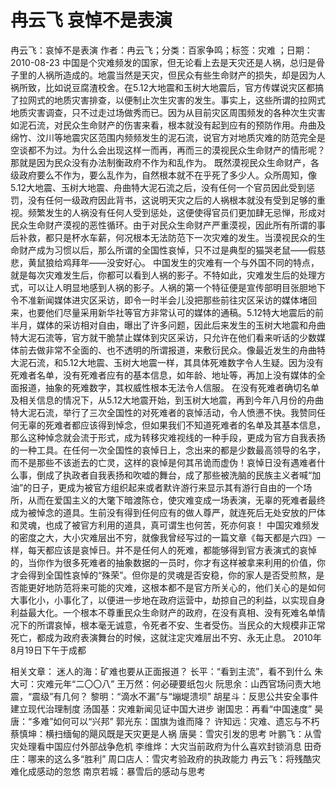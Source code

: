 # 冉云飞  哀悼不是表演

冉云飞：哀悼不是表演
作者：冉云飞；分类：百家争鸣；标签：灾难 ；日期：2010-08-23
中国是个灾难频发的国家，但无论看上去是天灾还是人祸，总归是骨子里的人祸所造成的。地震当然是天灾，但民众有些生命财产的损失，却是因为人祸所致，比如说豆腐渣校舍。在5.12大地震和玉树大地震后，官方传媒说灾区都搞了拉网式的地质灾害排查，以便制止次生灾害的发生。事实上，这些所谓的拉网式地质灾害调查，只不过走过场做秀而已。因为从目前灾区周围频发的各种次生灾害如泥石流，对民众生命财产的伤害来看，根本就没有起到应有的预防作用。舟曲及绵竹、汶川等地震灾区范围内频频发生的泥石流，说官方对地质灾难的防范完全是空谈都不为过。为什么会出现这样一而再，再而三的漠视民众生命财产的情形呢？那就是因为民众没有办法制衡政府不作为和乱作为。
既然漠视民众生命财产，各级政府要么不作为，要么乱作为，自然根本就不在乎死了多少人。众所周知，像5.12大地震、玉树大地震、舟曲特大泥石流之后，没有任何一个官员因此受到惩罚，没有任何一级政府因此背书，这说明天灾之后的人祸根本就没有受到足够的重视。频繁发生的人祸没有任何人受到惩处，这便使得官员们更加肆无忌惮，形成对民众生命财产漠视的恶性循环。由于对民众生命财产严重漠视，因此所有所谓的事后补救，都只是杯水车薪，何况根本无法防范下一次灾难的发生。当漠视民众的生命财产成为习惯以后，那么所谓的全国性哀悼，只不过是典型的猫哭老鼠——假慈悲，黄鼠狼给鸡拜年——没安好心。
中国发生的灾难有一个与外国不同的特点，就是每次灾难发生后，你都可以看到人祸的影子。不特如此，灾难发生后的处理方式，可以让人明显地感到人祸的影子。人祸的第一个特征便是宣传部明目张胆地下令不准新闻媒体进灾区采访，即令一时半会儿没把那些前往灾区采访的媒体堵回来，也要他们尽量采用新华社等官方非常认可的媒体的通稿。5.12特大地震后的前半月，媒体的采访相对自由，曝出了许多问题，因此后来发生的玉树大地震和舟曲特大泥石流等，官方就干脆禁止媒体到灾区采访，只允许在他们看来听话的少数媒体前去做非常不全面的、也不透明的所谓报道，来敷衍民众。像最近发生的舟曲特大泥石流，和5.12大地震、玉树大地震一样，其具体死难数字令人生疑。因为没有死难者名单，没有死难者应有的基本信息，如年龄、地址等，再加上没有媒体的全面报道，抽象的死难数字，其权威性根本无法令人信服。
在没有死难者确切名单及相关信息的情况下，从5.12大地震开始，到玉树大地震，再到今年八月份的舟曲特大泥石流，举行了三次全国性的对死难者的哀悼活动，令人愤懑不快。我赞同任何无辜的死难者都应该得到悼念，但如果我们不知道死难者的名单及其基本信息，那么这种悼念就会流于形式，成为转移灾难视线的一种手段，更成为官方自我表扬的一种工具。在任何一次全国性的哀悼日上，念出来的都是少数最高领导的名字，而不是那些不该逝去的亡灵，这样的哀悼是何其吊诡而虚伪！哀悼日没有遇难者什么事，倒成了执政者自我表扬和吹嘘的舞台，成了那些被洗脑的民族主义者喊“加油”的日子，更成为被官方组织起来或者默许游行来显示其有游行自由的一个场所，从而在爱国主义的大氅下暗渡陈仓，使灾难变成一场表演，无辜的死难者最终成为被悼念的道具。生前没有得到任何应有的做人尊严，就连死后无处安放的尸体和灵魂，也成了被官方利用的道具，真可谓生也何苦，死亦何哀！
中国灾难频发的密度之大，大小灾难层出不穷，就像我曾经写过的一篇文章《每天都是六四》一样，每天都应该是哀悼日。并不是任何人的死难，都能够得到官方表演式的哀悼的，当你作为很多死难者的抽象数据的一员时，你才有这样被拿来利用的价值，你才会得到全国性哀悼的“殊荣”。但你是的灵魂是否安稳，你的家人是否受煎熬，是否能更好地防范将来可能的灾难，这根本都不是官方所关心的，他们关心的是如何大事化小，小事化了，以便进一步地在政府运营中，劫掠自己的利益，以实现自身利益最大化。一个根本不尊重民众生命财产的政府，在没有真相、没有死难名单情况下的所谓哀悼，根本毫无诚意，令死者不安、生者受伤。当民众的大规模非正常死亡，都成为政府表演舞台的时候，这就注定灾难层出不穷、永无止息。
2010年8月19日下午于成都

相关文章：
迷人的海：矿难也要从正面报道？
长平：“看到主流”，看不到什么
朱大可：灾难元年“二〇〇八”
王万然：何必硬要纸包火
阮思余：山西官场问责大地震，“震级”有几何？
黎明：“滴水不漏”与“塴堤溃坝”
胡星斗：反思公共安全事件建立现代治理制度
汤国基：灾难新闻见证中国大进步
谢国忠：再看“中国速度”
昊唐：“多难”如何可以“兴邦”
郭光东：国旗为谁而降？
许知远：灾难、遗忘与不朽
蔡慎坤：横扫缅甸的飓风既是天灾更是人祸
唐昊：雪灾引发的思考
叶鹏飞：从雪灾处理看中国应付外部战争危机
李维烨：大灾当前政府为什么喜欢封锁消息
田奇庄：哪来的这么多“胜利”
周口店人：雪灾考验政府的执政能力
冉云飞：将残酷灾难化成感动的忽悠
南京若城：暴雪后的感动与思考